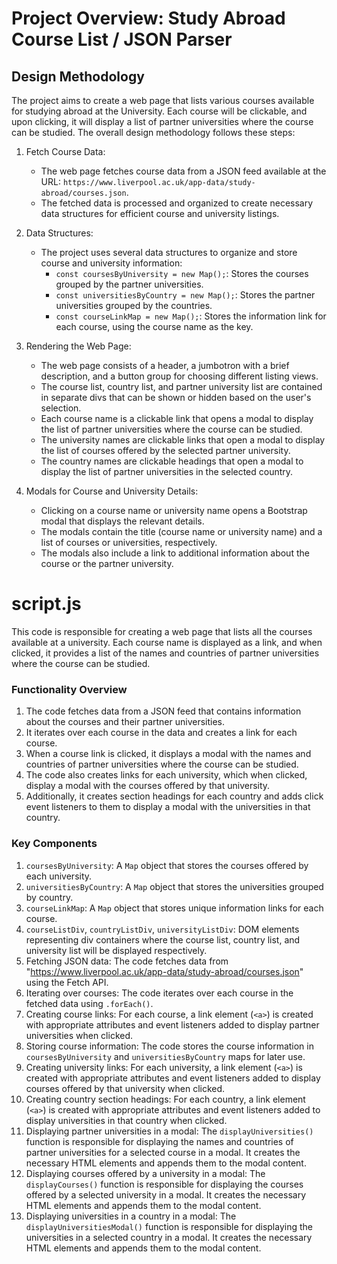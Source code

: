 # Project Overview: Study Abroad Course List / JSON Parser

## Design Methodology

The project aims to create a web page that lists various courses available for studying abroad at the University. Each course will be clickable, and upon clicking, it will display a list of partner universities where the course can be studied. The overall design methodology follows these steps:

1. Fetch Course Data:
   - The web page fetches course data from a JSON feed available at the URL: `https://www.liverpool.ac.uk/app-data/study-abroad/courses.json`.
   - The fetched data is processed and organized to create necessary data structures for efficient course and university listings.

2. Data Structures:
   - The project uses several data structures to organize and store course and university information:
     - `const coursesByUniversity = new Map();`: Stores the courses grouped by the partner universities.
     - `const universitiesByCountry = new Map();`: Stores the partner universities grouped by the countries.
     - `const courseLinkMap = new Map();`: Stores the information link for each course, using the course name as the key.

3. Rendering the Web Page:
   - The web page consists of a header, a jumbotron with a brief description, and a button group for choosing different listing views.
   - The course list, country list, and partner university list are contained in separate divs that can be shown or hidden based on the user's selection.
   - Each course name is a clickable link that opens a modal to display the list of partner universities where the course can be studied.
   - The university names are clickable links that open a modal to display the list of courses offered by the selected partner university.
   - The country names are clickable headings that open a modal to display the list of partner universities in the selected country.

4. Modals for Course and University Details:
   - Clicking on a course name or university name opens a Bootstrap modal that displays the relevant details.
   - The modals contain the title (course name or university name) and a list of courses or universities, respectively.
   - The modals also include a link to additional information about the course or the partner university.


# script.js
This code is responsible for creating a web page that lists all the courses available at a university. Each course name is displayed as a link, and when clicked, it provides a list of the names and countries of partner universities where the course can be studied.

### Functionality Overview

1. The code fetches data from a JSON feed that contains information about the courses and their partner universities.
2. It iterates over each course in the data and creates a link for each course.
3. When a course link is clicked, it displays a modal with the names and countries of partner universities where the course can be studied.
4. The code also creates links for each university, which when clicked, display a modal with the courses offered by that university.
5. Additionally, it creates section headings for each country and adds click event listeners to them to display a modal with the universities in that country.

### Key Components

1. `coursesByUniversity`: A `Map` object that stores the courses offered by each university.
2. `universitiesByCountry`: A `Map` object that stores the universities grouped by country.
3. `courseLinkMap`: A `Map` object that stores unique information links for each course.
4. `courseListDiv`, `countryListDiv`, `universityListDiv`: DOM elements representing div containers where the course list, country list, and university list will be displayed respectively.
5. Fetching JSON data: The code fetches data from "https://www.liverpool.ac.uk/app-data/study-abroad/courses.json" using the Fetch API.
6. Iterating over courses: The code iterates over each course in the fetched data using `.forEach()`.
7. Creating course links: For each course, a link element (`<a>`) is created with appropriate attributes and event listeners added to display partner universities when clicked.
8. Storing course information: The code stores the course information in `coursesByUniversity` and `universitiesByCountry` maps for later use.
9. Creating university links: For each university, a link element (`<a>`) is created with appropriate attributes and event listeners added to display courses offered by that university when clicked.
10. Creating country section headings: For each country, a link element (`<a>`) is created with appropriate attributes and event listeners added to display universities in that country when clicked.
11. Displaying partner universities in a modal: The `displayUniversities()` function is responsible for displaying the names and countries of partner universities for a selected course in a modal. It creates the necessary HTML elements and appends them to the modal content.
12. Displaying courses offered by a university in a modal: The `displayCourses()` function is responsible for displaying the courses offered by a selected university in a modal. It creates the necessary HTML elements and appends them to the modal content.
13. Displaying universities in a country in a modal: The `displayUniversitiesModal()` function is responsible for displaying the universities in a selected country in a modal. It creates the necessary HTML elements and appends them to the modal content.

